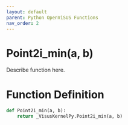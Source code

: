 ```yaml
---
layout: default
parent: Python OpenViSUS Functions
nav_order: 2
---
```


# Point2i_min(a, b)

Describe function here.

# Function Definition

```python
def Point2i_min(a, b):
    return _VisusKernelPy.Point2i_min(a, b)
```